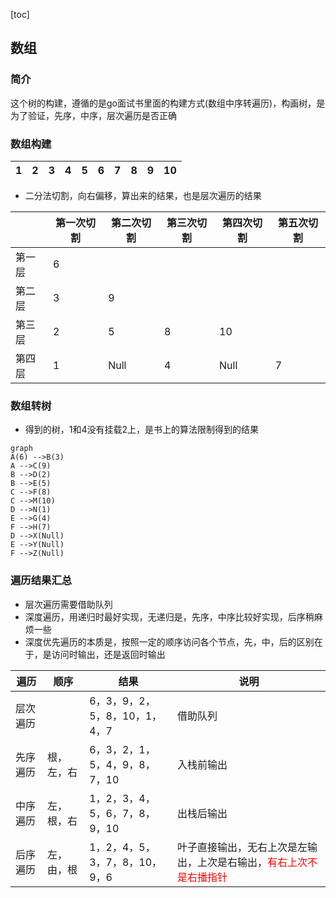 [toc]



## 数组
### 简介

这个树的构建，遵循的是go面试书里面的构建方式(数组中序转遍历)，构画树，是为了验证，先序，中序，层次遍历是否正确

### 数组构建

| 1    | 2    | 3    | 4    | 5    | 6    | 7    | 8    | 9    | 10   |
| ---- | ---- | ---- | ---- | ---- | ---- | ---- | ---- | ---- | ---- |

- 二分法切割，向右偏移，算出来的结果，也是层次遍历的结果

|        | 第一次切割 | 第二次切割 | 第三次切割 | 第四次切割 | 第五次切割 |
| ------ | ---------- | ---------- | ---------- | ---------- | ---------- |
| 第一层 | 6          |            |            |            |            |
| 第二层 | 3          | 9          |            |            |            |
| 第三层 | 2          | 5          | 8          | 10         |            |
| 第四层 | 1          | Null       | 4          | Null       | 7          |

### 数组转树

- 得到的树，1和4没有挂载2上，是书上的算法限制得到的结果

```mermaid
graph
A(6) -->B(3)
A -->C(9)
B -->D(2)
B -->E(5)
C -->F(8)
C -->M(10)
D -->N(1)
E -->G(4)
F -->H(7)
D -->X(Null)
E -->Y(Null)
F -->Z(Null)
```

### 遍历结果汇总

- 层次遍历需要借助队列
- 深度遍历，用递归时最好实现，无递归是，先序，中序比较好实现，后序稍麻烦一些
- 深度优先遍历的本质是，按照一定的顺序访问各个节点，先，中，后的区别在于，是访问时输出，还是返回时输出

| 遍历     | 顺序       | 结果                          | 说明                                                         |
| -------- | ---------- | ----------------------------- | ------------------------------------------------------------ |
| 层次遍历 |            | 6，3，9，2，5，8，10，1，4，7 | 借助队列                                                     |
| 先序遍历 | 根，左，右 | 6，3，2，1，5，4，9，8，7，10 | 入栈前输出                                                   |
| 中序遍历 | 左，根，右 | 1，2，3，4，5，6，7，8，9，10 | 出栈后输出                                                   |
| 后序遍历 | 左，由，根 | 1，2，4，5，3，7，8，10，9，6 | 叶子直接输出，无右上次是左输出，上次是右输出，<font color="red">有右上次不是右播指针</font> |